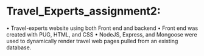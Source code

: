 ﻿# Travel_Experts_assignment2:

•  Travel-experts website using both Front end and backend
•  Front end was created with PUG, HTML, and CSS 
•  NodeJS, Express, and Mongoose were used to dynamically render travel web pages pulled from an existing database. 

